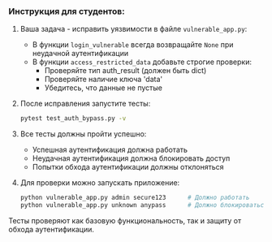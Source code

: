 ### Инструкция для студентов:

1. Ваша задача - исправить уязвимости в файле `vulnerable_app.py`:
   - В функции `login_vulnerable` всегда возвращайте `None` при неудачной аутентификации
   - В функции `access_restricted_data` добавьте строгие проверки:
     - Проверяйте тип auth_result (должен быть dict)
     - Проверяйте наличие ключа 'data'
     - Убедитесь, что данные не пустые

2. После исправления запустите тесты:
   ```bash
   pytest test_auth_bypass.py -v
   ```

3. Все тесты должны пройти успешно:
   - Успешная аутентификация должна работать
   - Неудачная аутентификация должна блокировать доступ
   - Попытки обхода аутентификации должны отклоняться

4. Для проверки можно запускать приложение:
   ```bash
   python vulnerable_app.py admin secure123      # Должно работать
   python vulnerable_app.py unknown anypass      # Должно блокироваться
   ```

Тесты проверяют как базовую функциональность, так и защиту от обхода аутентификации.